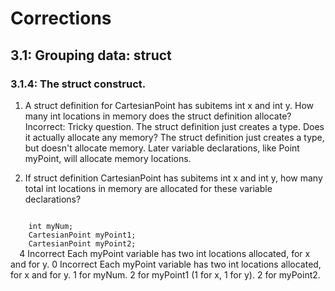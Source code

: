 # Corrections
## 3.1: Grouping data: struct
### 3.1.4: The struct construct.
1) A struct definition for CartesianPoint has subitems int x and int y. 
How many int locations in memory does the struct definition allocate?  <br>
Incorrect: Tricky question. The struct definition just creates a type. Does it actually allocate any memory?
The struct definition just creates a type, but doesn't allocate memory. Later variable declarations, like Point myPoint, will allocate memory locations.


2) If struct definition CartesianPoint has subitems int x and int y, how many total int locations in memory are allocated for these variable declarations?
  <code>
    int myNum;
    CartesianPoint myPoint1; 
    CartesianPoint myPoint2;
  </code>
4 Incorrect Each myPoint variable has two int locations allocated, for x and for y.
0 Incorrect Each myPoint variable has two int locations allocated, for x and for y.
1 for myNum. 
2 for myPoint1 (1 for x, 1 for y). 
2 for myPoint2.
